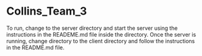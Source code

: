 # Collins_Team_3
To run, change to the server directory and start the server using the instructions in the READEME.md file inside the directory. Once the server is running, change directory to the client directory and follow the instructions in the README.md file. 
